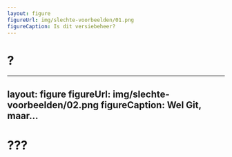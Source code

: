 ```yaml
---
layout: figure
figureUrl: img/slechte-voorbeelden/01.png
figureCaption: Is dit versiebeheer?
---
```


# ?

---
layout: figure
figureUrl: img/slechte-voorbeelden/02.png
figureCaption: Wel Git, maar...
---

# ???
